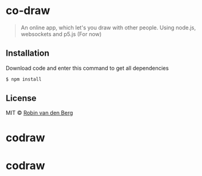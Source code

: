 # co-draw 

> An online app, which let's you draw with other people. Using node.js, websockets and p5.js (For now)

## Installation

Download code and enter this command to get all dependencies

```sh
$ npm install
```

## License

MIT © [Robin van den Berg](https://git.fhict.nl/I358211)
# codraw
# codraw
